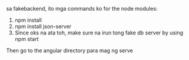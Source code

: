 sa fakebackend, ito mga commands ko for the node modules:
1. npm install
2. npm install json-server
3. Since oks na ata toh, make sure na irun tong fake db server by using npm start

Then go to the angular directory para mag ng serve
